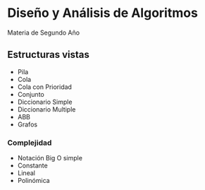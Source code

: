 # Diseño y Análisis de Algoritmos
Materia de Segundo Año

## Estructuras vistas 
* Pila
* Cola
* Cola con Prioridad
* Conjunto
* Diccionario Simple
* Diccionario Multiple
* ABB
* Grafos

### Complejidad
* Notación Big O simple
* Constante
* Lineal
* Polinómica